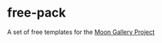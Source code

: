# free-pack
A set of free templates for the [Moon Gallery Project](https://github.com/Kremlianski/moon-gallery)
